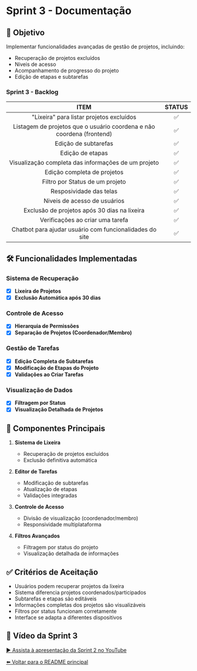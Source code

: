 # Sprint 3 - Documentação

## 📌 Objetivo
Implementar funcionalidades avançadas de gestão de projetos, incluindo:
- Recuperação de projetos excluídos 
- Níveis de acesso
- Acompanhamento de progresso do projeto
- Edição de etapas e subtarefas


### Sprint 3 - Backlog

| ITEM   | STATUS |
| :----: | :----: |
|"Lixeira" para listar projetos excluídos|  :white_check_mark: |
|Listagem de projetos que o usuário coordena e não coordena (frontend)|  :white_check_mark: |
|Edição de subtarefas| :white_check_mark: |
|Edição de etapas|:white_check_mark:  |
|Visualização completa das informações de um projeto| :white_check_mark: |
|Edição completa de projetos| :white_check_mark: |
|Filtro por Status de um projeto| :white_check_mark: |
|Resposividade das telas| :white_check_mark: |
|Niveis de acesso de usuários|:white_check_mark:  |
|Exclusão de projetos após 30 dias na lixeira|:white_check_mark:  |
|Verificações ao criar uma tarefa|:white_check_mark:  |
|Chatbot para ajudar usuário com funcionalidades do site| :white_check_mark: |

## 🛠️ Funcionalidades Implementadas

### Sistema de Recuperação
- [x] **Lixeira de Projetos**
- [x] **Exclusão Automática após 30 dias**

### Controle de Acesso
- [x] **Hierarquia de Permissões** 
- [x] **Separação de Projetos (Coordenador/Membro)**

### Gestão de Tarefas
- [x] **Edição Completa de Subtarefas**
- [x] **Modificação de Etapas do Projeto**
- [x] **Validações ao Criar Tarefas**

### Visualização de Dados
- [x] **Filtragem por Status**
- [x] **Visualização Detalhada de Projetos**

## 🧩 Componentes Principais

1. **Sistema de Lixeira**
   - Recuperação de projetos excluídos
   - Exclusão definitiva automática

2. **Editor de Tarefas**
   - Modificação de subtarefas
   - Atualização de etapas
   - Validações integradas
  
3. **Controle de Acesso**
   - Divisão de visualização (coordenador/membro)
   - Responsividade multiplataforma

4. **Filtros Avançados**
   - Filtragem por status do projeto
   - Visualização detalhada de informações

## ✅ Critérios de Aceitação
- Usuários podem recuperar projetos da lixeira
- Sistema diferencia projetos coordenados/participados
- Subtarefas e etapas são editáveis
- Informações completas dos projetos são visualizáveis
- Filtros por status funcionam corretamente
- Interface se adapta a diferentes dispositivos

## 🎥 Vídeo da Sprint 3
[▶️ Assista à apresentação da Sprint 2 no YouTube]([https://youtu.be/x6j2FWqZLiA](https://www.youtube.com/watch?v=e9xZiSigmck))

[⬅️ Voltar para o README principal](../README.md)


